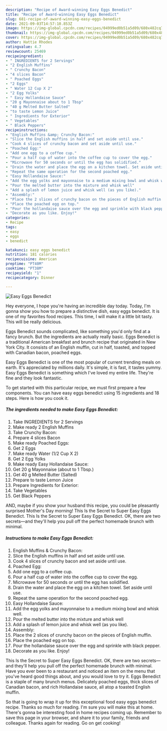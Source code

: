 ```yaml
---
description: "Recipe of Award-winning Easy Eggs Benedict"
title: "Recipe of Award-winning Easy Eggs Benedict"
slug: 681-recipe-of-award-winning-easy-eggs-benedict
date: 2021-09-03T14:57:10.853Z
image: https://img-global.cpcdn.com/recipes/04999ed0b51a5d09/680x482cq70/easy-eggs-benedict-recipe-main-photo.jpg
thumbnail: https://img-global.cpcdn.com/recipes/04999ed0b51a5d09/680x482cq70/easy-eggs-benedict-recipe-main-photo.jpg
cover: https://img-global.cpcdn.com/recipes/04999ed0b51a5d09/680x482cq70/easy-eggs-benedict-recipe-main-photo.jpg
author: Hattie Rhodes
ratingvalue: 4.7
reviewcount: 25469
recipeingredient:
- " INGREDIENTS for 2 Servings"
- "2 English Muffins"
- " Crunchy Bacon"
- "4 slices Bacon"
- " Poached Eggs"
- "2 Eggs"
- " Water 12 Cup X 2"
- "2 Egg Yolks"
- " Easy Hollandaise Sauce"
- "20 g Mayonnaise about to 1 Tbsp"
- "40 g Melted Butter Salted"
- "to taste Lemon Juice"
- " Ingredients for Exterior"
- " Vegetables"
- " Black Peppers"
recipeinstructions:
- "English Muffins &amp; Crunchy Bacon:"
- "Slice the English muffins in half and set aside until use."
- "Cook 4 slices of crunchy bacon and set aside until use."
- "Poached Egg:"
- "Add one egg to a coffee cup."
- "Pour a half cup of water into the coffee cup to cover the egg."
- "Microwave for 50 seconds or until the egg has solidified."
- "Drain the water and place the egg on a kitchen towel. Set aside until use."
- "Repeat the same operation for the second poached egg."
- "Easy Hollandaise Sauce:"
- "Add the egg yolks and mayonnaise to a medium mixing bowl and whisk well."
- "Pour the melted butter into the mixture and whisk well"
- "Add a splash of lemon juice and whisk well (as you like)."
- "Assembly:"
- "Place the 2 slices of crunchy bacon on the pieces of English muffin."
- "Place the poached egg on top."
- "Pour the hollandaise sauce over the egg and sprinkle with black pepper."
- "Decorate as you like. Enjoy!"
categories:
- Recipe
tags:
- easy
- eggs
- benedict

katakunci: easy eggs benedict 
nutrition: 181 calories
recipecuisine: American
preptime: "PT40M"
cooktime: "PT38M"
recipeyield: "1"
recipecategory: Dinner

---
```



![Easy Eggs Benedict](https://img-global.cpcdn.com/recipes/04999ed0b51a5d09/680x482cq70/easy-eggs-benedict-recipe-main-photo.jpg)

Hey everyone, I hope you're having an incredible day today. Today, I'm gonna show you how to prepare a distinctive dish, easy eggs benedict. It is one of my favorites food recipes. This time, I will make it a little bit tasty. This will be really delicious.

Eggs Benedict sounds complicated, like something you&#39;d only find at a fancy brunch. But the ingredients are actually really basic. Eggs Benedict is a traditional American breakfast and brunch recipe that originated in New York City. It consists of an English muffin, cut in half, toasted, and topped with Canadian bacon, poached eggs.

Easy Eggs Benedict is one of the most popular of current trending meals on earth. It's appreciated by millions daily. It's simple, it is fast, it tastes yummy. Easy Eggs Benedict is something which I've loved my entire life. They're fine and they look fantastic.


To get started with this particular recipe, we must first prepare a few components. You can have easy eggs benedict using 15 ingredients and 18 steps. Here is how you cook it.

<!--inarticleads1-->

##### The ingredients needed to make Easy Eggs Benedict:

1. Take  INGREDIENTS for 2 Servings
1. Make ready 2 English Muffins
1. Take  Crunchy Bacon:
1. Prepare 4 slices Bacon
1. Make ready  Poached Eggs:
1. Get 2 Eggs
1. Make ready  Water (1/2 Cup X 2)
1. Get 2 Egg Yolks
1. Make ready  Easy Hollandaise Sauce:
1. Get 20 g Mayonnaise (about to 1 Tbsp.)
1. Get 40 g Melted Butter (Salted)
1. Prepare to taste Lemon Juice
1. Prepare  Ingredients for Exterior:
1. Take  Vegetables
1. Get  Black Peppers


AND, maybe if you show your husband this recipe, you could be pleasantly surprised Mother&#39;s Day morning! This Is the Secret to Super Easy Eggs Benedict. This Is the Secret to Super Easy Eggs Benedict. OK, there are two secrets—and they&#39;ll help you pull off the perfect homemade brunch with minimal. 

<!--inarticleads2-->

##### Instructions to make Easy Eggs Benedict:

1. English Muffins &amp; Crunchy Bacon:
1. Slice the English muffins in half and set aside until use.
1. Cook 4 slices of crunchy bacon and set aside until use.
1. Poached Egg:
1. Add one egg to a coffee cup.
1. Pour a half cup of water into the coffee cup to cover the egg.
1. Microwave for 50 seconds or until the egg has solidified.
1. Drain the water and place the egg on a kitchen towel. Set aside until use.
1. Repeat the same operation for the second poached egg.
1. Easy Hollandaise Sauce:
1. Add the egg yolks and mayonnaise to a medium mixing bowl and whisk well.
1. Pour the melted butter into the mixture and whisk well
1. Add a splash of lemon juice and whisk well (as you like).
1. Assembly:
1. Place the 2 slices of crunchy bacon on the pieces of English muffin.
1. Place the poached egg on top.
1. Pour the hollandaise sauce over the egg and sprinkle with black pepper.
1. Decorate as you like. Enjoy!


This Is the Secret to Super Easy Eggs Benedict. OK, there are two secrets—and they&#39;ll help you pull off the perfect homemade brunch with minimal. Have you ever been to a restaurant and noticed an item on the menu that you&#39;ve heard good things about, and you would love to try it. Eggs Benedict is a staple of many brunch menus. Delicately poached eggs, thick slices of Canadian bacon, and rich Hollandaise sauce, all atop a toasted English muffin. 

So that is going to wrap it up for this exceptional food easy eggs benedict recipe. Thanks so much for reading. I'm sure you will make this at home. There's gonna be interesting food in home recipes coming up. Remember to save this page in your browser, and share it to your family, friends and colleague. Thanks again for reading. Go on get cooking!
